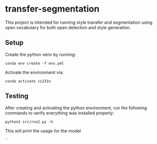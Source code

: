 # transfer-segmentation

This project is intended for running style transfer and segmentation using open vocabulary for both open detection and style generation.



## Setup

Create the python venv by running:

`conda env create -f env.yml`

Activate the environment via:

`conda activate cs231n`

## Testing

After creating and activating the python environment, run the following commands to verify everything was installed properly:

`python3 src/run2.py -h` 

This will print the usage for the model

``

